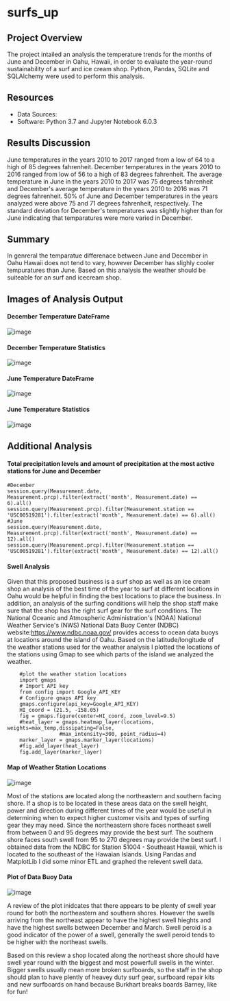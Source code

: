 # surfs_up

## Project Overview 
The project intailed an analysis the temperature trends for the months of June and December in Oahu, Hawaii, in order to evaluate the year-round sustainability of a surf and ice cream shop. Python, Pandas, SQLite and SQLAlchemy were used to perform this analysis.

## Resources
- Data Sources: 
- Software: Python 3.7 and Jupyter Notebook 6.0.3

## Results Discussion

June temperatures in the years 2010 to 2017 ranged from a low of 64 to a high of 85 degrees fahrenheit. December temperatures in the years 2010 to 2016 ranged from low of 56 to a high of 83 degrees fahrenheit. The average temperature in June in the years 2010 to 2017 was 75 degrees fahrenheit and December's average temperature in the years 2010 to 2016 was 71 degrees fahrenheit. 50% of June and December temperatures in the years analyzed were above 75 and 71 degrees fahrenheit, respectively. The standard deviation for December's temperatures was slightly higher than for June indicating that temparatures were more varied in December. 


## Summary
In genreral the temparatue differenace between June and December in Oahu Hawaii does not tend to vary, however December has slighly cooler tempuratures than June. Based on this analysis the weather should be suiteable for an surf and icecream shop.

## Images of Analysis Output

#### December Temperature DateFrame
![image](https://github.com/blueschistrocks/surfs_up/blob/b3beec2a22bf9fd85057370fdcd90ac957234de5/Images/Dec_temp_df.png)<br>
#### December Temperature Statistics
![image](https://github.com/blueschistrocks/surfs_up/blob/b3beec2a22bf9fd85057370fdcd90ac957234de5/Images/Dec_temp_stats.png)<br>
#### June Temperature DateFrame
![image](https://github.com/blueschistrocks/surfs_up/blob/b3beec2a22bf9fd85057370fdcd90ac957234de5/Images/June_temp_df.png)<br>
#### June Temperature Statistics
![image](https://github.com/blueschistrocks/surfs_up/blob/b3beec2a22bf9fd85057370fdcd90ac957234de5/Images/June_temp_stats.png)<br>

## Additional Analysis

#### Total precipitation levels and amount of precipitation at the most active stations for June and December

    #December
    session.query(Measurement.date, Measurement.prcp).filter(extract('month', Measurement.date) == 6).all()
    session.query(Measurement.prcp).filter(Measurement.station == 'USC00519281').filter(extract('month', Measurement.date) == 6).all()
    #June
    session.query(Measurement.date, Measurement.prcp).filter(extract('month', Measurement.date) == 12).all()
    session.query(Measurement.prcp).filter(Measurement.station == 'USC00519281').filter(extract('month', Measurement.date) == 12).all()

#### Swell Analysis

Given that this proposed business is a surf shop as well as an ice cream shop an analysis of the best time of the year to surf at different locations in Oahu would be helpful in finding the best locations to place the business. In addition, an analysis of the surfing conditions will help the shop staff make sure that the shop has the right surf gear for the surf conditions. The National Oceanic and Atmospheric Administration's (NOAA) National Weather Service's (NWS) National Data Buoy Center (NDBC) website:https://www.ndbc.noaa.gov/ provides access to ocean data buoys at locations around the island of Oahu.  Based on the latitude/longitude of the weather stations used for the weather analysis I plotted the locations of the stations using Gmap to see which parts of the island we analyzed the weather.

        #plot the weather station locations
        import gmaps
        # Import API key
        from config import Google_API_KEY
        # Configure gmaps API key
        gmaps.configure(api_key=Google_API_KEY)
        HI_coord = (21.5, -158.05)
        fig = gmaps.figure(center=HI_coord, zoom_level=9.5)
        #heat_layer = gmaps.heatmap_layer(locations, weights=max_temp,dissipating=False,
                     #max_intensity=300, point_radius=4)
        marker_layer = gmaps.marker_layer(locations)
        #fig.add_layer(heat_layer)
        fig.add_layer(marker_layer)

#### Map of Weather Station Locations
![image](https://github.com/blueschistrocks/surfs_up/blob/0cc29b70920aa723027dcbd61d6ea92d370e70a4/Images/Gmap-Oahu.png)

Most of the stations are located along the northeastern and southern facing shore. If a shop is to be located in these areas data on the swell height, power and direction during different times of the year would be useful in determining when to expect higher customer visits and types of surfing gear they may need. Since the northeastern shore faces northeast swell from between 0 and 95 degrees may provide the best surf. The southern shore faces south swell from 95 to 270 degrees may provide the best surf. I obtained data from the NDBC for Station 51004 - Southeast Hawaii, which is located to the southeast of the Hawaian Islands. Using Pandas and MatplotLib I did some minor ETL and graphed the relevent swell data.

#### Plot of Data Buoy Data
![image](https://github.com/blueschistrocks/surfs_up/blob/9834de0b3f0cdc76001963199df15a65464a5845/Images/DataBouy_plot(2021).png)

A review of the plot inidcates that there appears to be plenty of swell year round for both the northeastern and southern shores. However the swells arriving from the northeast appear to have the highest swell hieghts and have the highest swells between December and March. Swell peroid is a good indicator of the power of a swell, generally the swell peroid tends to be higher with the northeast swells.

Based on this review a shop located along the northeast shore should have swell year round with the biggest and most powerfull swells in the winter.  Bigger swells usually mean more broken surfboards, so the staff in the shop should plan to have plently of heavey duty surf gear, surfboard repair kits and new surfboards on hand because Burkhart breaks boards Barney, like for fun!
